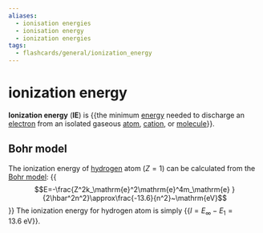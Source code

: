 ```yaml
---
aliases:
  - ionisation energies
  - ionisation energy
  - ionization energies
tags:
  - flashcards/general/ionization_energy
---
```


# ionization energy

__Ionization energy__ (__IE__) is {{the minimum [energy](energy.md) needed to discharge an [electron](electron.md) from an isolated gaseous [atom](atom.md), [cation](ion.md), or [molecule](molecule.md)}}.

## Bohr model

The ionization energy of [hydrogen](hydrogen.md) atom ($Z=1$) can be calculated from the [Bohr model](Bohr%20model.md#electron%20energy%20levels):
{{$$E=-\frac{Z^2k_\mathrm{e}^2\mathrm{e}^4m_\mathrm{e} }{2\hbar^2n^2}\approx\frac{-13.6}{n^2}~\mathrm{eV}$$}}
The ionization energy for hydrogen atom is simply {{$I=E_\infty-E_1=13.6~\mathrm{eV}$}}.
